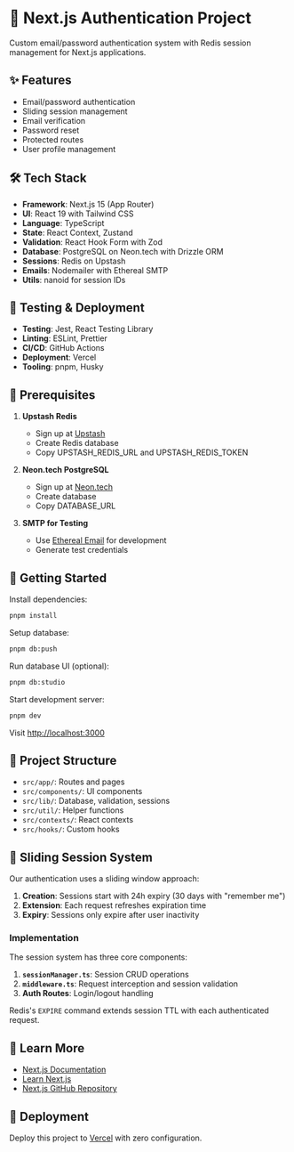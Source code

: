 # 🔐 Next.js Authentication Project

Custom email/password authentication system with Redis session management for Next.js applications.

## ✨ Features

- Email/password authentication
- Sliding session management
- Email verification
- Password reset
- Protected routes
- User profile management

## 🛠️ Tech Stack

- **Framework**: Next.js 15 (App Router)
- **UI**: React 19 with Tailwind CSS
- **Language**: TypeScript
- **State**: React Context, Zustand
- **Validation**: React Hook Form with Zod
- **Database**: PostgreSQL on Neon.tech with Drizzle ORM
- **Sessions**: Redis on Upstash
- **Emails**: Nodemailer with Ethereal SMTP
- **Utils**: nanoid for session IDs

## 🧪 Testing & Deployment

- **Testing**: Jest, React Testing Library
- **Linting**: ESLint, Prettier
- **CI/CD**: GitHub Actions
- **Deployment**: Vercel
- **Tooling**: pnpm, Husky

## 🚀 Prerequisites

1. **Upstash Redis**

    - Sign up at [Upstash](https://upstash.com/)
    - Create Redis database
    - Copy UPSTASH_REDIS_URL and UPSTASH_REDIS_TOKEN

2. **Neon.tech PostgreSQL**

    - Sign up at [Neon.tech](https://neon.tech/)
    - Create database
    - Copy DATABASE_URL

3. **SMTP for Testing**
    - Use [Ethereal Email](https://ethereal.email/) for development
    - Generate test credentials

## 🏁 Getting Started

Install dependencies:

```bash
pnpm install
```

Setup database:

```bash
pnpm db:push
```

Run database UI (optional):

```bash
pnpm db:studio
```

Start development server:

```bash
pnpm dev
```

Visit [http://localhost:3000](http://localhost:3000)

## 📁 Project Structure

- `src/app/`: Routes and pages
- `src/components/`: UI components
- `src/lib/`: Database, validation, sessions
- `src/util/`: Helper functions
- `src/contexts/`: React contexts
- `src/hooks/`: Custom hooks

## 🔄 Sliding Session System

Our authentication uses a sliding window approach:

1. **Creation**: Sessions start with 24h expiry (30 days with "remember me")
2. **Extension**: Each request refreshes expiration time
3. **Expiry**: Sessions only expire after user inactivity

### Implementation

The session system has three core components:

1. **`sessionManager.ts`**: Session CRUD operations
2. **`middleware.ts`**: Request interception and session validation
3. **Auth Routes**: Login/logout handling

Redis's `EXPIRE` command extends session TTL with each authenticated request.

## 📖 Learn More

- [Next.js Documentation](https://nextjs.org/docs)
- [Learn Next.js](https://nextjs.org/learn)
- [Next.js GitHub Repository](https://github.com/vercel/next.js)

## 🚢 Deployment

Deploy this project to [Vercel](https://vercel.com/new) with zero configuration.

